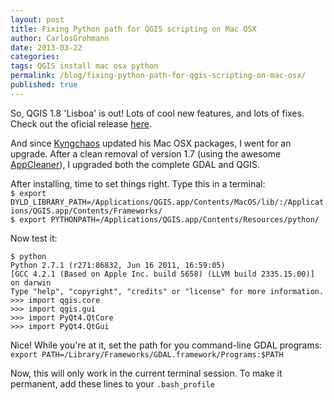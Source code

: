 ```yaml
---
layout: post
title: Fixing Python path for QGIS scripting on Mac OSX
author: CarlosGrohmann
date: 2013-03-22
categories: 
tags: QGIS install mac osx python
permalink: /blog/fixing-python-path-for-qgis-scripting-on-mac-osx/
published: true
---
```



So, QGIS 1.8 'Lisboa' is out! Lots of cool new features, and lots of fixes. Check out the oficial release [here](http://qgis.org/index.php?option=com_content&view=article&id=149).  

And since [Kyngchaos](http://www.kyngchaos.com/software/qgis) updated his Mac OSX packages, I went for an upgrade. After a clean removal of version 1.7 (using the awesome [AppCleaner](http://www.freemacsoft.net/appcleaner/)), I upgraded both the complete GDAL and QGIS.  

After installing, time to set things right. Type this in a terminal:  
`$ export DYLD_LIBRARY_PATH=/Applications/QGIS.app/Contents/MacOS/lib/:/Applications/QGIS.app/Contents/Frameworks/`  
`$ export PYTHONPATH=/Applications/QGIS.app/Contents/Resources/python/`  

Now test it:  
```
$ python  
Python 2.7.1 (r271:86832, Jun 16 2011, 16:59:05)  
[GCC 4.2.1 (Based on Apple Inc. build 5658) (LLVM build 2335.15.00)] on darwin  
Type "help", "copyright", "credits" or "license" for more information.  
>>> import qgis.core  
>>> import qgis.gui  
>>> import PyQt4.QtCore  
>>> import PyQt4.QtGui
``` 

Nice! While you're at it, set the path for you command-line GDAL programs:  
`export PATH=/Library/Frameworks/GDAL.framework/Programs:$PATH`  

Now, this will only work in the current terminal session. To make it permanent, add these lines to your `.bash_profile`
